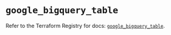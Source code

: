 # `google_bigquery_table`

Refer to the Terraform Registry for docs: [`google_bigquery_table`](https://registry.terraform.io/providers/hashicorp/google-beta/5.17.0/docs/resources/google_bigquery_table).
